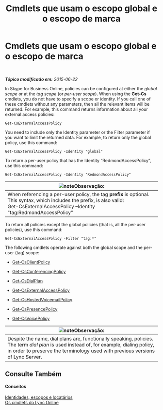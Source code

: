 ﻿---
title: Cmdlets que usam o escopo global e o escopo de marca
TOCTitle: Cmdlets que usam o escopo global e o escopo de marca
ms:assetid: 1e2bc055-8a72-425e-967b-e253add7018c
ms:mtpsurl: https://technet.microsoft.com/pt-br/library/Dn362774(v=OCS.15)
ms:contentKeyID: 56270376
ms.date: 06/02/2017
mtps_version: v=OCS.15
ms.translationtype: HT
---

# Cmdlets que usam o escopo global e o escopo de marca

 

_**Tópico modificado em:** 2015-06-22_

In Skype for Business Online, policies can be configured at either the *global scope* or at the *tag scope* (or *per-user scope*). When using the **Get-Cs** cmdlets, you do not have to specify a scope or identity. If you call one of these cmdlets without any parameters, then all the relevant items will be returned. For example, this command returns information about all your external access policies:

    Get-CsExternalAccessPolicy

You need to include only the Identity parameter or the Filter parameter if you want to limit the returned data. For example, to return only the global policy, use this command:

    Get-CsExternalAccessPolicy -Identity "global"

To return a per-user policy that has the Identity “RedmondAccessPolicy”, use this command:

    Get-CsExternalAccessPolicy -Identity "RedmondAccessPolicy"

<table>
<thead>
<tr class="header">
<th><img src="images/Gg425756.note(OCS.15).gif" title="note" alt="note" />Observação:</th>
</tr>
</thead>
<tbody>
<tr class="odd">
<td>When referencing a per-user policy, the tag <strong>prefix</strong> is optional. This syntax, which includes the prefix, is also valid:<br />
Get-CsExternalAccessPolicy –Identity &quot;tag:RedmondAccessPolicy&quot;</td>
</tr>
</tbody>
</table>


To return all policies except the global policies (that is, all the per-user policies), use this command:

    Get-CsExternalAccessPolicy -Filter "tag:*"

The following cmdlets operate against both the global scope and the per-user (tag) scope:

  - [Get-CsClientPolicy](https://docs.microsoft.com/en-us/powershell/module/skype/Get-CsClientPolicy)

  - [Get-CsConferencingPolicy](get-csconferencingpolicy.md)

  - [Get-CsDialPlan](get-csdialplan.md)

  - [Get-CsExternalAccessPolicy](get-csexternalaccesspolicy.md)

  - [Get-CsHostedVoicemailPolicy](get-cshostedvoicemailpolicy.md)

  - [Get-CsPresencePolicy](get-cspresencepolicy.md)

  - [Get-CsVoicePolicy](get-csvoicepolicy.md)

<table>
<thead>
<tr class="header">
<th><img src="images/Gg425756.note(OCS.15).gif" title="note" alt="note" />Observação:</th>
</tr>
</thead>
<tbody>
<tr class="odd">
<td>Despite the name, dial plans are, functionally speaking, policies. The term <em>dial plan</em> is used instead of, for example, dialing policy, in order to preserve the terminology used with previous versions of Lync Server.</td>
</tr>
</tbody>
</table>


## Consulte Também

#### Conceitos

[Identidades, escopos e locatários](identities-scopes-and-tenants-in-skype-for-business-online.md)  
[Os cmdlets do Lync Online](the-skype-for-business-online-cmdlets.md)

